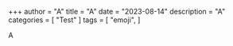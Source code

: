 +++
author = "A"
title = "A"
date = "2023-08-14"
description = "A"
categories = [
    "Test"
]
tags = [
    "emoji",
]

A
